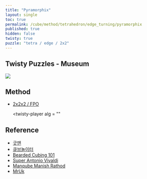 ```yaml
---
title: "Pyramorphix"
layout: single
toc: true
permalink: /cube/method/tetrahedron/edge_turning/pyramorphix
published: true
hidden: false
twisty: true
puzzle: "tetra / edge / 2x2"
---
```

<span
  id     = "cube"
  puzzle = "{{page.puzzle}}"
  experimental-stickering   = "full"
  experimental-setup-alg    = "FR LR FL FR"
  experimental-setup-anchor = "end" >
</span>
<!-- <div id="test"></div> -->

<head>
  <base target="_blank">
</head>



## Twisty Puzzles - Museum

<a href="https://twistypuzzles.com/app/museum/museum_showitem.php?pkey=542">
  <img src="https://twistypuzzles.com/museum/large/00542-01.jpg">
</a>



## Method

- [2x2x2 / FPO](/cube/method/NxNxN/original/2x2x2/fpo)

  <twisty-player
    alg = ""
  ></twisty-player>



## Reference

- [굿맨](https://youtu.be/j03rjmXctRQ)
- [큐브놀이터](https://youtu.be/WIy5ZvTXsOY)
- [Bearded Cubing 101](https://youtu.be/y2aP9IxiXkI)
- [Super Antonio Vivaldi](https://youtu.be/GWTYO5WLWMc)
- [Manqube Manish Rathod](https://youtu.be/HRo1JeK67io)
- [MrUk](https://youtu.be/b7VpuXloBNU)